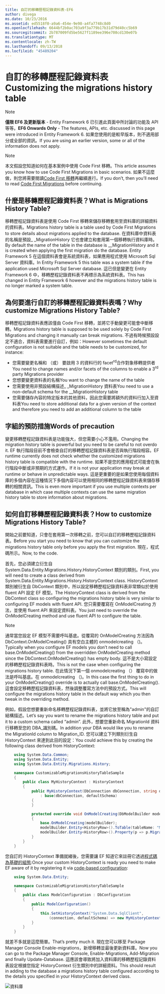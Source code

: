 ```yaml
---
title: 自訂的移轉歷程記錄資料表-EF6
author: divega
ms.date: 10/23/2016
ms.assetid: ed5518f0-a9a6-454e-9e98-a4fa7748c8d0
ms.openlocfilehash: 6644bf2b0ac703a9f3a779b17b31d79d40cc5b69
ms.sourcegitcommit: 2b787009fd5be5627f1189ee396e708cd130e07b
ms.translationtype: MT
ms.contentlocale: zh-TW
ms.lasthandoff: 09/13/2018
ms.locfileid: "45489204"
---
```

# <a name="customizing-the-migrations-history-table"></a><span data-ttu-id="41806-102">自訂的移轉歷程記錄資料表</span><span class="sxs-lookup"><span data-stu-id="41806-102">Customizing the migrations history table</span></span>
> [!NOTE]
> <span data-ttu-id="41806-103">**僅限 EF6 及更新版本** - Entity Framework 6 已引進此頁面中所討論的功能及 API 等等。</span><span class="sxs-lookup"><span data-stu-id="41806-103">**EF6 Onwards Only** - The features, APIs, etc. discussed in this page were introduced in Entity Framework 6.</span></span> <span data-ttu-id="41806-104">如果您使用的是較早版本，則不適用部分或全部的資訊。</span><span class="sxs-lookup"><span data-stu-id="41806-104">If you are using an earlier version, some or all of the information does not apply.</span></span>

> [!NOTE]
> <span data-ttu-id="41806-105">本文假設您知道如何在基本案例中使用 Code First 移轉。</span><span class="sxs-lookup"><span data-stu-id="41806-105">This article assumes you know how to use Code First Migrations in basic scenarios.</span></span> <span data-ttu-id="41806-106">如果不這麼做，則您將需要閱讀[Code First 移轉](~/ef6/modeling/code-first/migrations/index.md)再繼續進行。</span><span class="sxs-lookup"><span data-stu-id="41806-106">If you don’t, then you’ll need to read [Code First Migrations](~/ef6/modeling/code-first/migrations/index.md) before continuing.</span></span>

## <a name="what-is-migrations-history-table"></a><span data-ttu-id="41806-107">什麼是移轉歷程記錄資料表？</span><span class="sxs-lookup"><span data-stu-id="41806-107">What is Migrations History Table?</span></span>

<span data-ttu-id="41806-108">移轉歷程記錄資料表是使用 Code First 移轉來儲存移轉套用至資料庫的詳細資料的資料表。</span><span class="sxs-lookup"><span data-stu-id="41806-108">Migrations history table is a table used by Code First Migrations to store details about migrations applied to the database.</span></span> <span data-ttu-id="41806-109">在資料庫中資料表的名稱是預設\_ \_MigrationHistory 它也會建立和套用第一個移轉執行資料庫時。</span><span class="sxs-lookup"><span data-stu-id="41806-109">By default the name of the table in the database is \_\_MigrationHistory and it is created when applying the first migration do the database.</span></span> <span data-ttu-id="41806-110">Entity Framework 5 在這個資料表會是系統資料表，如果應用程式使用 Microsoft Sql Server 資料庫。</span><span class="sxs-lookup"><span data-stu-id="41806-110">In Entity Framework 5 this table was a system table if the application used Microsoft Sql Server database.</span></span> <span data-ttu-id="41806-111">這已但是變更在 Entity Framework 6 中，移轉歷程記錄資料表不再標示為系統資料表。</span><span class="sxs-lookup"><span data-stu-id="41806-111">This has changed in Entity Framework 6 however and the migrations history table is no longer marked a system table.</span></span>

## <a name="why-customize-migrations-history-table"></a><span data-ttu-id="41806-112">為何要進行自訂的移轉歷程記錄資料表嗎？</span><span class="sxs-lookup"><span data-stu-id="41806-112">Why customize Migrations History Table?</span></span>

<span data-ttu-id="41806-113">移轉歷程記錄資料表應該僅由 Code First 移轉，並將它手動變更可能會中斷移轉。</span><span class="sxs-lookup"><span data-stu-id="41806-113">Migrations history table is supposed to be used solely by Code First Migrations and changing it manually can break migrations.</span></span> <span data-ttu-id="41806-114">不過有時候預設設定不適合，資料表需要進行自訂，例如：</span><span class="sxs-lookup"><span data-stu-id="41806-114">However sometimes the default configuration is not suitable and the table needs to be customized, for instance:</span></span>

-   <span data-ttu-id="41806-115">您需要變更名稱和 （或） 要啟用 3 的資料行的 facet<sup>rd</sup>合作對象移轉提供者</span><span class="sxs-lookup"><span data-stu-id="41806-115">You need to change names and/or facets of the columns to enable a 3<sup>rd</sup> party Migrations provider</span></span>
-   <span data-ttu-id="41806-116">您想要變更資料表的名稱</span><span class="sxs-lookup"><span data-stu-id="41806-116">You want to change the name of the table</span></span>
-   <span data-ttu-id="41806-117">您需要使用非預設結構描述\_ \_MigrationHistory 資料表</span><span class="sxs-lookup"><span data-stu-id="41806-117">You need to use a non-default schema for the \_\_MigrationHistory table</span></span>
-   <span data-ttu-id="41806-118">您需要儲存內容的特定版本的其他資料，因此您需要將額外的資料行加入至資料表</span><span class="sxs-lookup"><span data-stu-id="41806-118">You need to store additional data for a given version of the context and therefore you need to add an additional column to the table</span></span>

## <a name="words-of-precaution"></a><span data-ttu-id="41806-119">字組的預防措施</span><span class="sxs-lookup"><span data-stu-id="41806-119">Words of precaution</span></span>

<span data-ttu-id="41806-120">變更移轉歷程記錄資料表是功能強大，但您需要小心不濫用。</span><span class="sxs-lookup"><span data-stu-id="41806-120">Changing the migration history table is powerful but you need to be careful to not overdo it.</span></span> <span data-ttu-id="41806-121">EF 執行階段目前不會檢查自訂的移轉歷程記錄資料表是否與執行階段相容。</span><span class="sxs-lookup"><span data-stu-id="41806-121">EF runtime currently does not check whether the customized migrations history table is compatible with the runtime.</span></span> <span data-ttu-id="41806-122">如果不是您的應用程式可能會在執行階段中斷或非預期的方式運作。</span><span class="sxs-lookup"><span data-stu-id="41806-122">If it is not your application may break at runtime or behave in unpredictable ways.</span></span> <span data-ttu-id="41806-123">這是更重要的是如果您使用每個資料庫的多個內容在這種情況下多個內容可以使用相同的移轉歷程記錄資料表來儲存移轉的相關資訊。</span><span class="sxs-lookup"><span data-stu-id="41806-123">This is even more important if you use multiple contexts per database in which case multiple contexts can use the same migration history table to store information about migrations.</span></span>

## <a name="how-to-customize-migrations-history-table"></a><span data-ttu-id="41806-124">如何自訂移轉歷程記錄資料表？</span><span class="sxs-lookup"><span data-stu-id="41806-124">How to customize Migrations History Table?</span></span>

<span data-ttu-id="41806-125">開始之前要知道，只會在套用第一次移轉之前，您可以自訂的移轉歷程記錄資料表。</span><span class="sxs-lookup"><span data-stu-id="41806-125">Before you start you need to know that you can customize the migrations history table only before you apply the first migration.</span></span> <span data-ttu-id="41806-126">現在，程式碼所示。</span><span class="sxs-lookup"><span data-stu-id="41806-126">Now, to the code.</span></span>

<span data-ttu-id="41806-127">首先，您必須建立衍生自 System.Data.Entity.Migrations.History.HistoryContext 類別的類別。</span><span class="sxs-lookup"><span data-stu-id="41806-127">First, you will need to create a class derived from System.Data.Entity.Migrations.History.HistoryContext class.</span></span> <span data-ttu-id="41806-128">HistoryContext 類別被衍生自 DbContext 類別中，所以設定移轉歷程記錄資料表非常類似於使用 fluent API 設定 EF 模型。</span><span class="sxs-lookup"><span data-stu-id="41806-128">The HistoryContext class is derived from the DbContext class so configuring the migrations history table is very similar to configuring EF models with fluent API.</span></span> <span data-ttu-id="41806-129">您只需要覆寫在 OnModelCreating 方法，並使用 fluent API 來設定資料表。</span><span class="sxs-lookup"><span data-stu-id="41806-129">You just need to override the OnModelCreating method and use fluent API to configure the table.</span></span>

>[!NOTE]
> <span data-ttu-id="41806-130">通常當您設定 EF 模型不需要呼叫基底。從覆寫的 OnModelCreating 方法因為 DbContext.OnModelCreating() 具有空白主體的 onmodelcreating （)。</span><span class="sxs-lookup"><span data-stu-id="41806-130">Typically when you configure EF models you don’t need to call base.OnModelCreating() from the overridden OnModelCreating method since the DbContext.OnModelCreating() has empty body.</span></span> <span data-ttu-id="41806-131">這不是大小寫設定的移轉歷程記錄資料表時。</span><span class="sxs-lookup"><span data-stu-id="41806-131">This is not the case when configuring the migrations history table.</span></span> <span data-ttu-id="41806-132">在此情況下第一個 onmodelcreating （） 覆寫中的做法是呼叫基底。在 onmodelcreating （)。</span><span class="sxs-lookup"><span data-stu-id="41806-132">In this case the first thing to do in your OnModelCreating() override is to actually call base.OnModelCreating().</span></span> <span data-ttu-id="41806-133">這會設定移轉歷程記錄資料表，然後調整覆寫方法中的預設方式。</span><span class="sxs-lookup"><span data-stu-id="41806-133">This will configure the migrations history table in the default way which you then tweak in the overriding method.</span></span>

<span data-ttu-id="41806-134">例如，假設您想要重新命名移轉歷程記錄資料表，並將它放至稱為"admin"的自訂結構描述。</span><span class="sxs-lookup"><span data-stu-id="41806-134">Let’s say you want to rename the migrations history table and put it to a custom schema called “admin”.</span></span> <span data-ttu-id="41806-135">此外，想要您重新命名 MigrationId 資料行移轉至您的 DBA\_識別碼。</span><span class="sxs-lookup"><span data-stu-id="41806-135">In addition your DBA would like you to rename the MigrationId column to Migration\_ID.</span></span>  <span data-ttu-id="41806-136">您可以建立下列類別衍生自 HistoryContext 來達到此目的設定：</span><span class="sxs-lookup"><span data-stu-id="41806-136">You could achieve this by creating the following class derived from HistoryContext:</span></span>

``` csharp
    using System.Data.Common;
    using System.Data.Entity;
    using System.Data.Entity.Migrations.History;

    namespace CustomizableMigrationsHistoryTableSample
    {
        public class MyHistoryContext : HistoryContext
        {
            public MyHistoryContext(DbConnection dbConnection, string defaultSchema)
                : base(dbConnection, defaultSchema)
            {
            }

            protected override void OnModelCreating(DbModelBuilder modelBuilder)
            {
                base.OnModelCreating(modelBuilder);
                modelBuilder.Entity<HistoryRow>().ToTable(tableName: "MigrationHistory", schemaName: "admin");
                modelBuilder.Entity<HistoryRow>().Property(p => p.MigrationId).HasColumnName("Migration_ID");
            }
        }
    }
```

<span data-ttu-id="41806-137">您自訂的 HistoryContext 準備就緒後，您需要讓 EF 知道它來註冊它透過[程式碼為基礎的組態](http://msdn.com/data/jj680699):</span><span class="sxs-lookup"><span data-stu-id="41806-137">Once your custom HistoryContext is ready you need to make EF aware of it by registering it via [code-based configuration](http://msdn.com/data/jj680699):</span></span>

``` csharp
    using System.Data.Entity;

    namespace CustomizableMigrationsHistoryTableSample
    {
        public class ModelConfiguration : DbConfiguration
        {
            public ModelConfiguration()
            {
                this.SetHistoryContext("System.Data.SqlClient",
                    (connection, defaultSchema) => new MyHistoryContext(connection, defaultSchema));
            }
        }
    }
```

<span data-ttu-id="41806-138">就差不多就是這麼簡單。</span><span class="sxs-lookup"><span data-stu-id="41806-138">That’s pretty much it.</span></span> <span data-ttu-id="41806-139">現在您可以移至 Package Manager Console Enable-migrations，新增移轉並最後更新資料庫。</span><span class="sxs-lookup"><span data-stu-id="41806-139">Now you can go to the Package Manager Console, Enable-Migrations, Add-Migration and finally Update-Database.</span></span> <span data-ttu-id="41806-140">這應該會導致將加入資料庫的移轉歷程記錄資料表設定根據您指定 HistoryContext 衍生類別中的詳細資料。</span><span class="sxs-lookup"><span data-stu-id="41806-140">This should result in adding to the database a migrations history table configured according to the details you specified in your HistoryContext derived class.</span></span>

![資料庫](~/ef6/media/database.png)
